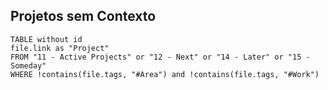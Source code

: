 
## Projetos sem Contexto
```dataview
TABLE without id
file.link as "Project"
FROM "11 - Active Projects" or "12 - Next" or "14 - Later" or "15 - Someday"
WHERE !contains(file.tags, "#Area") and !contains(file.tags, "#Work") 
```

